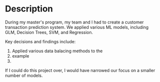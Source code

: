# Description
During my master's program, my team and I had to create a customer transaction prediction system. We applied various ML models, including GLM, Decision Trees, SVM, and Regression.

Key decisions and findings include: 
1. Applied various data balacing methods to the 
2. example
3. 


If I could do this project over, I would have narrowed our focus on a smaller number of models. 
